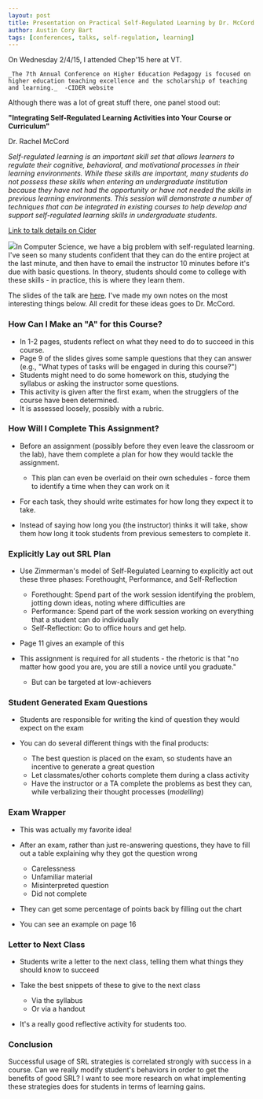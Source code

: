 ```yaml
---
layout: post
title: Presentation on Practical Self-Regulated Learning by Dr. McCord at CHEP'15
author: Austin Cory Bart
tags: [conferences, talks, self-regulation, learning]
---
```


On Wednesday 2/4/15, I attended Chep'15 here at VT.

`_The 7th Annual Conference on Higher Education Pedagogy is focused on higher education teaching excellence and the scholarship of teaching and learning._  -CIDER website`

Although there was a lot of great stuff there, one panel stood out:

**"Integrating Self-Regulated Learning Activities into Your Course or Curriculum"**

Dr. Rachel McCord

_Self-regulated learning is an important skill set that allows learners to regulate their cognitive, behavioral, and motivational processes in their learning environments. While these skills are important, many students do not possess these skills when entering an undergraduate institution because they have not had the opportunity or have not needed the skills in previous learning environments. This session will demonstrate a number of techniques that can be integrated in existing courses to help develop and support self-regulated learning skills in undergraduate students._

[Link to talk details on Cider](http://www.cideronline.org/conference/presentation1.cfm?pid=2138)

  

![](https://sites.google.com/a/vt.edu/acbart-eportfolio/_/rsrc/1472774541160/blog/presentationonpracticalself-regulatedlearningbydrmccordatchep15/11decerfZimm400.gif)In Computer Science, we have a big problem with self-regulated learning. I've seen so many students confident that they can do the entire project at the last minute, and then have to email the instructor 10 minutes before it's due with basic questions. In theory, students should come to college with these skills - in practice, this is where they learn them.

  

The slides of the talk are [here](http://www.cideronline.org/confPresentations/files/presentation-2138-1.pdf). I've made my own notes on the most interesting things below. All credit for these ideas goes to Dr. McCord.

### How Can I Make an "A" for this Course?

*   In 1-2 pages, students reflect on what they need to do to succeed in this course.
*   Page 9 of the slides gives some sample questions that they can answer (e.g., "What types of tasks will be engaged in during this course?")
*   Students might need to do some homework on this, studying the syllabus or asking the instructor some questions.
*   This activity is given after the first exam, when the strugglers of the course have been determined.
*   It is assessed loosely, possibly with a rubric.

### How Will I Complete This Assignment?

*   Before an assignment (possibly before they even leave the classroom or the lab), have them complete a plan for how they would tackle the assignment.

    *   This plan can even be overlaid on their own schedules - force them to identify a time when they can work on it

*   For each task, they should write estimates for how long they expect it to take.
*   Instead of saying how long you (the instructor) thinks it will take, show them how long it took students from previous semesters to complete it.

### Explicitly Lay out SRL Plan

*   Use Zimmerman's model of Self-Regulated Learning to explicitly act out these three phases: Forethought, Performance, and Self-Reflection

    *   Forethought: Spend part of the work session identifying the problem, jotting down ideas, noting where difficulties are
    *   Performance: Spend part of the work session working on everything that a student can do individually
    *   Self-Reflection: Go to office hours and get help.

*   Page 11 gives an example of this
*   This assignment is required for all students - the rhetoric is that "no matter how good you are, you are still a novice until you graduate."

    *   But can be targeted at low-achievers

### Student Generated Exam Questions

*   Students are responsible for writing the kind of question they would expect on the exam
*   You can do several different things with the final products:

    *   The best question is placed on the exam, so students have an incentive to generate a great question
    *   Let classmates/other cohorts complete them during a class activity
    *   Have the instructor or a TA complete the problems as best they can, while verbalizing their thought processes (_modelling_)

### Exam Wrapper

*   This was actually my favorite idea!
*   After an exam, rather than just re-answering questions, they have to fill out a table explaining why they got the question wrong

    *   Carelessness
    *   Unfamiliar material
    *   Misinterpreted question
    *   Did not complete

*   They can get some percentage of points back by filling out the chart
*   You can see an example on page 16

### Letter to Next Class

*   Students write a letter to the next class, telling them what things they should know to succeed
*   Take the best snippets of these to give to the next class

    *   Via the syllabus
    *   Or via a handout

*   It's a really good reflective activity for students too.

### Conclusion

Successful usage of SRL strategies is correlated strongly with success in a course. Can we really modify student's behaviors in order to get the benefits of good SRL? I want to see more research on what implementing these strategies does for students in terms of learning gains.